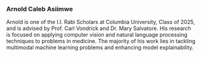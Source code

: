 ### Arnold Caleb Asiimwe

Arnold is one of the I.I. Rabi Scholars at Columbia University, Class of 2025, and is advised by Prof. Carl Vondrick and Dr. Mary Salvatore. His research is focused on applying computer vision and natural language processing techniques to problems in medicine. The majority of his work lies in tackling multimodal machine learning problems and enhancing model explainability.